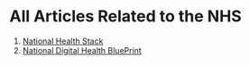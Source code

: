 # All Articles Related to the NHS

1. [National Health Stack](https://abdm.gov.in:8081/uploads/NHS_Strategy_and_Approach_1_89e2dd8f87.pdf)
2. [National Digital Health BluePrint](https://old.abdm.gov.in/home/ndhb)
